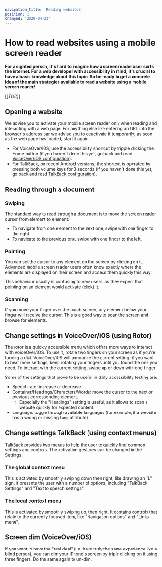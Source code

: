 ```yaml
---
navigation_title: 'Reading websites'
position: 1
changed: '2020-04-23'
---
```


# How to read websites using a mobile screen reader

**For a sighted person, it's hard to imagine how a screen reader user surfs the internet. For a web developer with accessibility in mind, it's crucial to have a basic knowledge about this topic. So be ready to get a concrete idea of the main strategies available to read a website using a mobile screen reader!**

[[_TOC_]]

## Opening a website

We advise you to activate your mobile screen reader only when reading and interacting with a web page. For anything else like entering an URL into the browser's address bar we advise you to deactivate it temporarily; as soon as the web page has loaded, start it again.

- For VoiceOver/iOS, use the accessibility shortcut by tripple clicking the Home button (if you haven't done this yet, go back and read [VoiceOver/iOS configuration](/setup/screen-readers/voiceover-ios/)).
- For TalkBack, on recent Android versions, the shortcut is operated by pressing both volume keys for 3 seconds (if you haven't done this yet, go back and read [TalkBack configuration](/setup/screen-readers/talkback/)).

## Reading through a document

### Swiping

The standard way to read through a document is to move the screen reader cursor from element to element:

- To navigate from one element to the next one, swipe with one finger to the right.
- To navigate to the previous one, swipe with one finger to the left.

### Pointing

You can set the cursor to any element on the screen by clicking on it. Advanced mobile screen reader users often know exactly where the elements are displayed on their screen and access them quickly this way.

This behaviour usually is confusing to new users, as they expect that pointing on an element would activate (click) it.

### Scanning

If you move your finger over the touch screen, any element below your finger will receive the cursor. This is a good way to scan the screen and browse for elements.

## Change settings in VoiceOver/iOS (using Rotor)

The rotor is a quickly accessible menu which offers more ways to interact with VoiceOver/iOS. To use it, rotate two fingers on your screen as if you're turning a dial. VoiceOver/iOS will announce the current setting; if you want to hear more settings, keep rotating your fingers until you found the one you need. To interact with the current setting, swipe up or down with one finger.

Some of the settings that prove to be useful in daily accessibility testing are:

- Speech rate: increase or decrease.
- Container/Headings/Characters/Words: move the cursor to the next or previous corresponding element.
  - Especially the "Headings" setting is useful, as it allows to scan a website quickly for expected content.
- Language: toggle through available languages (for example, if a website has a wrong or missing `lang` attribute).

## Change settings TalkBack (using context menus)

TalkBack provides two menus to help the user to quickly find common settings and controls.
The activation gestures can be changed in the Settings.

### The global context menu

This is activated by smoothly swiping down then right, like drawing an "L" sign. It presents the user with a number of options, including "TalkBack Settings" and "Text to speech settings".

### The local context menu

This is activated by smoothly swiping up, then right. It contains controls that relate to the currently focused item, like "Navigation options" and "Links menu".

## Screen dim (VoiceOver/iOS)

If you want to have the "real deal" (i.e. have truly the same experience like a blind person), you can dim your iPhone's screen by triple clicking on it using three fingers. Do the same again to un-dim.
